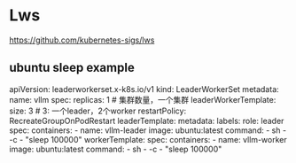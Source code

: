 # Lws
https://github.com/kubernetes-sigs/lws

## ubuntu sleep example
apiVersion: leaderworkerset.x-k8s.io/v1
kind: LeaderWorkerSet
metadata:
  name: vllm
spec:
  replicas: 1 # 集群数量，一个集群
  leaderWorkerTemplate:
    size: 3 # 3: 一个leader，2个worker
    restartPolicy: RecreateGroupOnPodRestart
    leaderTemplate:
      metadata:
        labels:
          role: leader
      spec:
        containers:
          - name: vllm-leader
            image: ubuntu:latest
            command:
              - sh
              - -c
              - "sleep 100000"
    workerTemplate:
      spec:
        containers:
          - name: vllm-worker
            image: ubuntu:latest
            command:
              - sh
              - -c
              - "sleep 100000"
